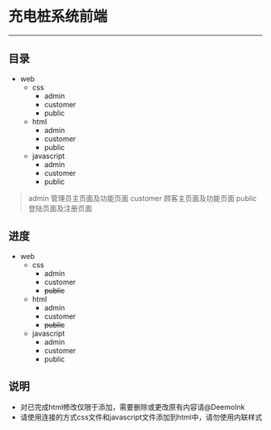 # 充电桩系统前端

---

## 目录

* web
  * css
    * admin
    * customer
    * public
  * html
    * admin
    * customer
    * public
  * javascript
    * admin
    * customer
    * public
 
 > admin    管理员主页面及功能页面
 > customer 顾客主页面及功能页面
 > public   登陆页面及注册页面

## 进度

* web
  * css
    * admin
    * customer
    * ~~public~~
  * html
    * admin
    * customer
    * ~~public~~
  * javascript
    * admin
    * customer
    * public

## 说明

* 对已完成html修改仅限于添加，需要删除或更改原有内容请@DeemoInk
* 请使用连接的方式css文件和javascript文件添加到html中，请勿使用内联样式

